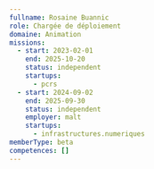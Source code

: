 ```yaml
---
fullname: Rosaine Buannic
role: Chargée de déploiement
domaine: Animation
missions:
  - start: 2023-02-01
    end: 2025-10-20
    status: independent
    startups:
      - pcrs
  - start: 2024-09-02
    end: 2025-09-30
    status: independent
    employer: malt
    startups:
      - infrastructures.numeriques
memberType: beta
competences: []
---
```

